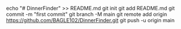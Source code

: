 echo "# DinnerFinder" >> README.md
git init
git add README.md
git commit -m "first commit"
git branch -M main
git remote add origin https://github.com/BAGLE102/DinnerFinder.git
git push -u origin main
